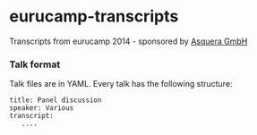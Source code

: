 eurucamp-transcripts
====================

Transcripts from eurucamp 2014 - sponsored by [Asquera GmbH](http://asquera.de)

### Talk format

Talk files are in YAML. Every talk has the following structure:

```YAML---
title: Panel discussion
speaker: Various
transcript:
   ....
```
